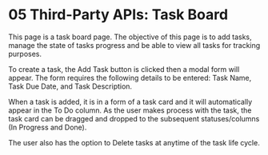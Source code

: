 # 05 Third-Party APIs: Task Board

This page is a task board page. The objective of this page is to add tasks, manage the state of tasks progress and be able to view all tasks for tracking purposes.


To create a task, the Add Task button is clicked then a modal form will appear.  The form requires the following details to be entered:
Task Name, Task Due Date, and Task Description.

When a task is added, it is in a form of a task card and it will automatically appear in the To Do column.  As the user makes process with the task, the task card can be dragged and dropped to the subsequent statuses/columns (In Progress and Done).

The user also has the option to Delete tasks at anytime of the task life cycle. 